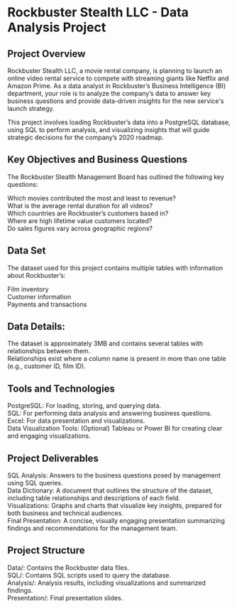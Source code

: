 # Rockbuster Stealth LLC - Data Analysis Project
## Project Overview
Rockbuster Stealth LLC, a movie rental company, is planning to launch an online video rental service to compete with streaming giants like Netflix and Amazon Prime. As a data analyst in Rockbuster’s Business Intelligence (BI) department, your role is to analyze the company’s data to answer key business questions and provide data-driven insights for the new service's launch strategy.

This project involves loading Rockbuster’s data into a PostgreSQL database, using SQL to perform analysis, and visualizing insights that will guide strategic decisions for the company’s 2020 roadmap.

## Key Objectives and Business Questions
The Rockbuster Stealth Management Board has outlined the following key questions:  

Which movies contributed the most and least to revenue?  
What is the average rental duration for all videos?  
Which countries are Rockbuster’s customers based in?  
Where are high lifetime value customers located?  
Do sales figures vary across geographic regions?  

## Data Set
The dataset used for this project contains multiple tables with information about Rockbuster’s:  

Film inventory  
Customer information  
Payments and transactions  

## Data Details:
The dataset is approximately 3MB and contains several tables with relationships between them.  
Relationships exist where a column name is present in more than one table (e.g., customer ID, film ID).  

## Tools and Technologies
PostgreSQL: For loading, storing, and querying data.  
SQL: For performing data analysis and answering business questions.  
Excel: For data presentation and visualizations.  
Data Visualization Tools: (Optional) Tableau or Power BI for creating clear and engaging visualizations.  

## Project Deliverables  
SQL Analysis: Answers to the business questions posed by management using SQL queries.  
Data Dictionary: A document that outlines the structure of the dataset, including table relationships and descriptions of each field.  
Visualizations: Graphs and charts that visualize key insights, prepared for both business and technical audiences.  
Final Presentation: A concise, visually engaging presentation summarizing findings and recommendations for the management team.  

## Project Structure
Data/: Contains the Rockbuster data files.  
SQL/: Contains SQL scripts used to query the database.  
Analysis/: Analysis results, including visualizations and summarized findings.  
Presentation/: Final presentation slides.  
